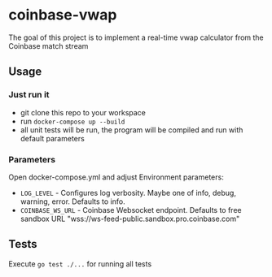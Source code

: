 # coinbase-vwap

The goal of this project is to implement a real-time vwap calculator from the Coinbase match stream

## Usage

### Just run it

* git clone this repo to your workspace
* run `docker-compose up --build`
* all unit tests will be run, the program will be compiled and run with default parameters

### Parameters

Open docker-compose.yml and adjust Environment parameters:

* `LOG_LEVEL` - Configures log verbosity. Maybe one of info, debug, warning, error. Defaults to info.
* `COINBASE_WS_URL` - Coinbase Websocket endpoint. Defaults to free sandbox URL "wss://ws-feed-public.sandbox.pro.coinbase.com"

## Tests

Execute `go test ./...` for running all tests

